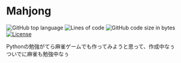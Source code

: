 # Mahjong

![GitHub top language](https://img.shields.io/github/languages/top/yoshitaka-k/mahjong)
![Lines of code](https://www.aschey.tech/tokei/github/yoshitaka-k/mahjong)
![GitHub code size in bytes](https://img.shields.io/github/languages/code-size/yoshitaka-k/mahjong)
[![License](https://img.shields.io/github/license/yoshitaka-k/mahjong)](https://github.com/yoshitaka-k/mahjong/blob/master/LICENSE)

Pythonの勉強がてら麻雀ゲームでも作ってみようと思って、作成中なぅ  
ついでに麻雀も勉強中なぅ
